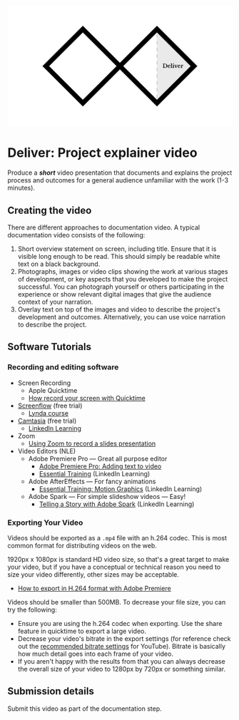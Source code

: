 ![Double Diamond Deliver Phase graphic](/assets/dd-process-deliver-1200px@2x.png)

# Deliver: Project explainer video

Produce a ***short*** video presentation that documents and explains the project process and outcomes for a general audience unfamiliar with the work \(1-3 minutes\).

## Creating the video

There are different approaches to documentation video. A typical documentation video consists of the following:

1. Short overview statement on screen, including title. Ensure that it is visible long enough to be read. This should simply be readable white text on a black background.
2. Photographs, images or video clips showing the work at various stages of development, or key aspects that you developed to make the project successful. You can photograph yourself or others participating in the experience or show relevant digital images that give the audience context of your narration. 
3. Overlay text on top of the images and video to describe the project's development and outcomes. Alternatively, you can use voice narration to describe the project.

## Software Tutorials

### Recording and editing software

* Screen Recording
  * Apple Quicktime
  * [How record your screen with Quicktime](https://etc.usf.edu/techease/4all/getting-started/creating-screen-recordings-with-quicktime-player/#accessvid)
* [Screenflow](https://www.telestream.net/screenflow/overview.htm) (free trial)
  * [Lynda course](https://www.lynda.com/Screenflow-tutorials/ScreenFlow-8-Essential-Training/711817-2.html?org=psu.edu)
* [Camtasia](https://www.techsmith.com/video-editor.html) (free trial)
  * [LinkedIn Learning](https://www.linkedin.com/learning/camtasia-2019-essential-training-the-basics/introducing-camtasia-2019?u=76811570)
* Zoom
  * [Using Zoom to record a slides presentation](https://www.youtube.com/watch?v=WmMSXOQVQs4)
* Video Editors (NLE)
  * Adobe Premiere Pro — Great all purpose editor
    * [Adobe Premiere Pro: Adding text to video](https://www.youtube.com/watch?v=0KALkNsqFhw)
    * [Essential Training](https://www.linkedin.com/learning/premiere-pro-2020-essential-training) \(LinkedIn Learning\)
  * Adobe AfterEffects — For fancy animations
    * [Essential Training: Motion Graphics](https://www.lynda.com/After-Effects-tutorials/Welcome/758640/791274-4.html?org=psu.edu) \(LinkedIn Learning\)
  * Adobe Spark — For simple slideshow videos — Easy!
    * [Telling a Story with Adobe Spark](https://www.linkedin.com/learning/telling-a-story-with-adobe-spark/course-overview?u=76811570) \(LinkedIn Learning\)


### Exporting Your Video

Videos should be exported as a `.mp4` file with an h.264 codec. This is most common format for distributing videos on the web. 

1920px x 1080px is standard HD video size, so that's a great target to make your video, but if you have a conceptual or technical reason you need to size your video differently, other sizes may be acceptable. 

* [How to export in H.264 format with Adobe Premiere](https://www.evscicats.com/tutorials/export-mp4-video-for-youtube-vimeo/)

Videos should be smaller than 500MB. To decrease your file size, you can try the following:
* Ensure you are using the h.264 codec when exporting. Use the share feature in quicktime to export a large video.
* Decrease your video's bitrate in the export settings \(for reference check out the [recommended bitrate settings](https://support.google.com/youtube/answer/1722171?hl=en) for YouTube\). Bitrate is basically how much detail goes into each frame of your video.
* If you aren't happy with the results from that you can always decrease the overall size of your video to 1280px by 720px or something similar.

## Submission details

Submit this video as part of the documentation step.
